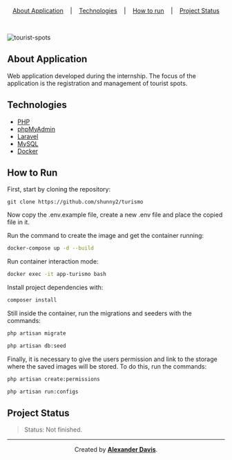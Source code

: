 <p align="center">
<a href="#about-application">About Application</a>
&nbsp;&nbsp;&nbsp;|&nbsp;&nbsp;&nbsp;
<a href="#technologies">Technologies</a>
&nbsp;&nbsp;&nbsp;|&nbsp;&nbsp;&nbsp;
<a href="#how-to-run">How to run</a>
&nbsp;&nbsp;&nbsp;|&nbsp;&nbsp;&nbsp;
<a href="#project-status">Project Status</a>
</p>

</br>

![tourist-spots](https://user-images.githubusercontent.com/72872854/191530497-8d54969e-8571-4225-99eb-182a31207585.png)

## About Application

Web application developed during the internship. The focus of the application is the registration and management of tourist spots.

## Technologies

- [PHP](https://www.php.net/)
- [phpMyAdmin](https://www.phpmyadmin.net/)
- [Laravel](https://laravel.com/)
- [MySQL](https://www.mysql.com/)
- [Docker](https://www.docker.com/)

## How to Run

First, start by cloning the repository:
```shell
git clone https://github.com/shunny2/turismo
```
Now copy the .env.example file, create a new .env file and place the copied file in it. 

Run the command to create the image and get the container running:
```bash
docker-compose up -d --build
```

Run container interaction mode:
```bash
docker exec -it app-turismo bash
```

Install project dependencies with:
```bash
composer install
```

Still inside the container, run the migrations and seeders with the commands:
```bash
php artisan migrate
```
```bash
php artisan db:seed
```

Finally, it is necessary to give the users permission and link to the storage where the saved images will be stored. To do this, run the commands:
```bash
php artisan create:permissions
```
```bash
php artisan run:configs
```

## Project Status

> Status: Not finished.

<hr></hr>

<p align="center">Created by <a href="https://github.com/shunny2"><b>Alexander Davis</b></a>.</p>
